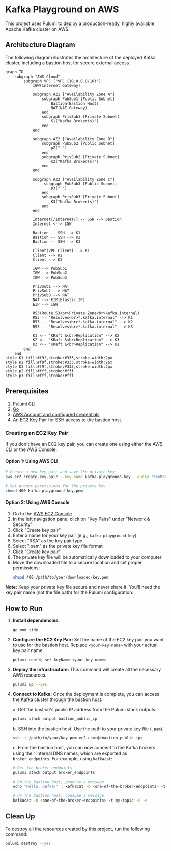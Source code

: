 # Kafka Playground on AWS

This project uses Pulumi to deploy a production-ready, highly available Apache Kafka cluster on AWS.

## Architecture Diagram

The following diagram illustrates the architecture of the deployed Kafka cluster, including a bastion host for secure external access.

```mermaid
graph TD
    subgraph "AWS Cloud"
        subgraph VPC ["VPC (10.0.0.0/16)"]
            IGW(Internet Gateway)
            
            subgraph AZ1 ["Availability Zone A"]
                subgraph PubSub1 [Public Subnet]
                    Bastion(Bastion Host)
                    NAT(NAT Gateway)
                end
                subgraph PrivSub1 [Private Subnet]
                    K1("Kafka Broker(s)")
                end
            end
            
            subgraph AZ2 ["Availability Zone B"]
                subgraph PubSub2 [Public Subnet]
                    p2(" ")
                end
                subgraph PrivSub2 [Private Subnet]
                    K2("Kafka Broker(s)")
                end
            end
            
            subgraph AZ3 ["Availability Zone C"]
                 subgraph PubSub3 [Public Subnet]
                    p3(" ")
                end
                subgraph PrivSub3 [Private Subnet]
                    K3("Kafka Broker(s)")
                end
            end
            
            Internet[/Internet/] -- SSH --> Bastion
            Internet <--> IGW
            
            Bastion -- SSH --> K1
            Bastion -- SSH --> K2
            Bastion -- SSH --> K3

            Client(VPC Client) --> K1
            Client --> K2
            Client --> K3
            
            IGW --> PubSub1
            IGW --> PubSub2
            IGW --> PubSub3
            
            PrivSub1 --> NAT
            PrivSub2 --> NAT
            PrivSub3 --> NAT
            NAT --> EIP(Elastic IP)
            EIP --> IGW
            
            R53(Route 53<br>Private Zone<br>kafka.internal)
            R53 -- "Resolves<br>*.kafka.internal" --> K1
            R53 -- "Resolves<br>*.kafka.internal" --> K2
            R53 -- "Resolves<br>*.kafka.internal" --> K3
            
            K1 <-- "KRaft &<br>Replication" --> K2
            K2 <-- "KRaft &<br>Replication" --> K3
            K3 <-- "KRaft &<br>Replication" --> K1
        end
    end
style K1 fill:#f9f,stroke:#333,stroke-width:2px
style K2 fill:#f9f,stroke:#333,stroke-width:2px
style K3 fill:#f9f,stroke:#333,stroke-width:2px
style p2 fill:#fff,stroke:#fff
style p3 fill:#fff,stroke:#fff
```

## Prerequisites

1.  [Pulumi CLI](https://www.pulumi.com/docs/get-started/install/)
2.  [Go](https://golang.org/doc/install)
3.  [AWS Account and configured credentials](https://www.pulumi.com/docs/clouds/aws/get-started/begin/)
4.  An EC2 Key Pair for SSH access to the bastion host.

### Creating an EC2 Key Pair

If you don't have an EC2 key pair, you can create one using either the AWS CLI or the AWS Console:

#### Option 1: Using AWS CLI
```bash
# Create a new key pair and save the private key
aws ec2 create-key-pair --key-name kafka-playground-key --query 'KeyMaterial' --output text > kafka-playground-key.pem

# Set proper permissions for the private key
chmod 400 kafka-playground-key.pem
```

#### Option 2: Using AWS Console
1. Go to the [AWS EC2 Console](https://console.aws.amazon.com/ec2/)
2. In the left navigation pane, click on "Key Pairs" under "Network & Security"
3. Click "Create key pair"
4. Enter a name for your key pair (e.g., `kafka-playground-key`)
5. Select "RSA" as the key pair type
6. Select ".pem" as the private key file format
7. Click "Create key pair"
8. The private key file will be automatically downloaded to your computer
9. Move the downloaded file to a secure location and set proper permissions:
   ```bash
   chmod 400 /path/to/your/downloaded-key.pem
   ```

**Note:** Keep your private key file secure and never share it. You'll need the key pair name (not the file path) for the Pulumi configuration.

## How to Run

1.  **Install dependencies:**
    ```bash
    go mod tidy
    ```

2.  **Configure the EC2 Key Pair:**
    Set the name of the EC2 key pair you want to use for the bastion host. Replace `<your-key-name>` with your actual key pair name.
    ```bash
    pulumi config set keyName <your-key-name>
    ```

3.  **Deploy the infrastructure:**
    This command will create all the necessary AWS resources.
    ```bash
    pulumi up --yes
    ```

4.  **Connect to Kafka:**
    Once the deployment is complete, you can access the Kafka cluster through the bastion host.

    a. Get the bastion's public IP address from the Pulumi stack outputs:
    ```bash
    pulumi stack output bastion_public_ip
    ```

    b. SSH into the bastion host. Use the path to your private key file (`.pem`).
    ```bash
    ssh -i /path/to/your/key.pem ec2-user@<bastion-public-ip>
    ```

    c. From the bastion host, you can now connect to the Kafka brokers using their internal DNS names, which are exported as `broker_endpoints`. For example, using `kafkacat`:
    ```bash
    # Get the broker endpoints
    pulumi stack output broker_endpoints
    
    # On the bastion host, produce a message
    echo "Hello, Kafka!" | kafkacat -b <one-of-the-broker-endpoints> -t my-topic -P

    # On the bastion host, consume a message
    kafkacat -b <one-of-the-broker-endpoints> -t my-topic -C -e
    ```

## Clean Up

To destroy all the resources created by this project, run the following command:
```bash
pulumi destroy --yes
```
